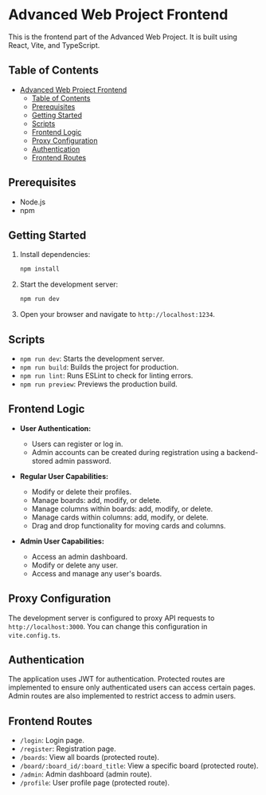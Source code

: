 # Advanced Web Project Frontend

This is the frontend part of the Advanced Web Project. It is built using React, Vite, and TypeScript.

## Table of Contents

- [Advanced Web Project Frontend](#advanced-web-project-frontend)
  - [Table of Contents](#table-of-contents)
  - [Prerequisites](#prerequisites)
  - [Getting Started](#getting-started)
  - [Scripts](#scripts)
  - [Frontend Logic](#frontend-logic)
  - [Proxy Configuration](#proxy-configuration)
  - [Authentication](#authentication)
  - [Frontend Routes](#frontend-routes)

## Prerequisites

- Node.js
- npm

## Getting Started

1. Install dependencies:
    ```sh
    npm install
    ```

2. Start the development server:
    ```sh
    npm run dev
    ```

3. Open your browser and navigate to `http://localhost:1234`.

## Scripts

- `npm run dev`: Starts the development server.
- `npm run build`: Builds the project for production.
- `npm run lint`: Runs ESLint to check for linting errors.
- `npm run preview`: Previews the production build.

## Frontend Logic

- **User Authentication:**
  - Users can register or log in.
  - Admin accounts can be created during registration using a backend-stored admin password.

- **Regular User Capabilities:**
  - Modify or delete their profiles.
  - Manage boards: add, modify, or delete.
  - Manage columns within boards: add, modify, or delete.
  - Manage cards within columns: add, modify, or delete.
  - Drag and drop functionality for moving cards and columns.

- **Admin User Capabilities:**
  - Access an admin dashboard.
  - Modify or delete any user.
  - Access and manage any user's boards.


## Proxy Configuration

The development server is configured to proxy API requests to `http://localhost:3000`. You can change this configuration in `vite.config.ts`.

## Authentication

The application uses JWT for authentication. Protected routes are implemented to ensure only authenticated users can access certain pages. Admin routes are also implemented to restrict access to admin users.

## Frontend Routes

- `/login`: Login page.
- `/register`: Registration page.
- `/boards`: View all boards (protected route).
- `/board/:board_id/:board_title`: View a specific board (protected route).
- `/admin`: Admin dashboard (admin route).
- `/profile`: User profile page (protected route).
